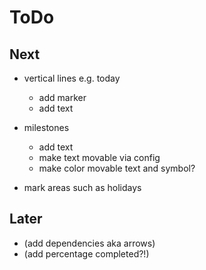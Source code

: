 # ToDo

## Next

* vertical lines e.g. today
    * add marker
    * add text

* milestones
    * add text
    * make text movable via config
    * make color movable text and symbol?

* mark areas such as holidays


## Later

* (add dependencies aka arrows)
* (add percentage completed?!)
